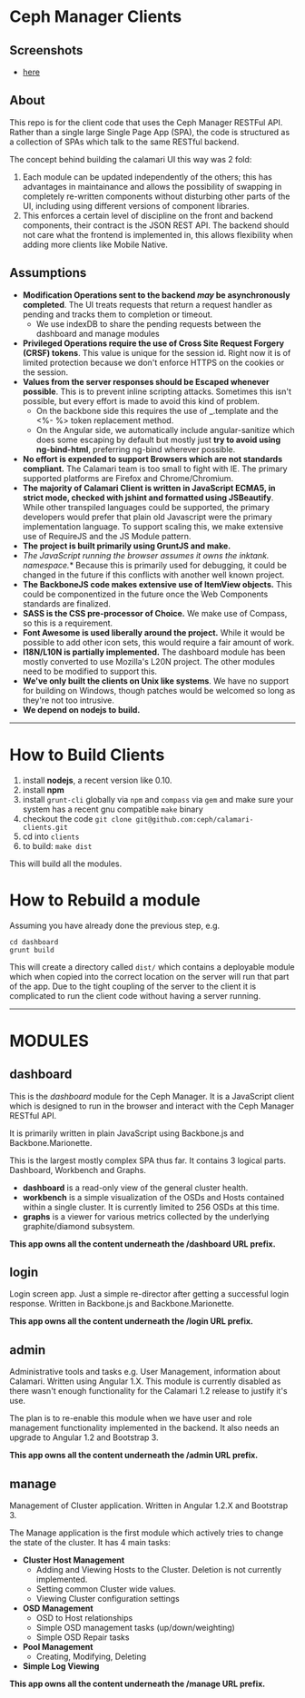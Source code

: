 Ceph Manager Clients
===================


Screenshots
----------
 * [here](screenshots/screenshots.md)

About
-----

This repo is for the client code that uses the Ceph Manager RESTFul API. Rather than a single large Single Page App (SPA), the code is structured as a collection of SPAs which talk to the same RESTful backend.

The concept behind building the calamari UI this way was 2 fold:

  1. Each module can be updated independently of the others; this has advantages in maintainance and allows the possibility of swapping in completely re-written components without disturbing other parts of the UI, including using different versions of component libraries.
  2. This enforces a certain level of discipline on the front and backend components, their contract is the JSON REST API. The backend should not care what the frontend is implemented in, this allows flexibility when adding more clients like Mobile Native.


Assumptions
-----------

* **Modification Operations sent to the backend *may* be asynchronously completed**. The UI treats requests that return a request handler as pending and tracks them to completion or timeout.
  * We use indexDB to share the pending requests between the dashboard and manage modules
* **Privileged Operations require the use of Cross Site Request Forgery (CRSF) tokens**. This value is unique for the session id. Right now it is of limited protection because we don't enforce HTTPS on the cookies or the session.
* **Values from the server responses should be Escaped whenever possible**. This is to prevent inline scripting attacks. Sometimes this isn't possible, but every effort is made to avoid this kind of problem.
  * On the backbone side this requires the use of _.template and the <%- %> token replacement method.
  * On the Angular side, we automatically include angular-sanitize which does some escaping by default but mostly just **try to avoid using ng-bind-html**, preferring ng-bind wherever possible.
* **No effort is expended to support Browsers which are not standards compliant.** The Calamari team is too small to fight with IE. The primary supported platforms are Firefox and Chrome/Chromium.
* **The majority of Calamari Client is written in JavaScript ECMA5, in strict mode, checked with jshint and formatted using JSBeautify**. While other transpiled languages could be supported, the primary developers would prefer that plain old Javascript were the primary implementation language. To support scaling this, we make extensive use of RequireJS and the JS Module pattern.
* **The project is built primarily using GruntJS and make.**
* **The JavaScript running the browser assumes it owns the inktank.* namespace.** Because this is primarily used for debugging, it could be changed in the future if this conflicts with another well known project.
* **The BackboneJS code makes extensive use of ItemView objects.** This could be componentized in the future once the Web Components standards are finalized.
* **SASS is the CSS pre-processor of Choice.** We make use of Compass, so this is a requirement.
* **Font Awesome is used liberally around the project.** While it would be possible to add other icon sets, this would require a fair amount of work.
* **I18N/L10N is partially implemented.** The dashboard module has been mostly converted to use Mozilla's L20N project. The other modules need to be modified to support this.
* **We've only built the clients on Unix like systems**. We have no support for building on Windows, though patches would be welcomed so long as they're not too intrusive.
* **We depend on nodejs to build.**

---------------------------------------------------------

How to Build Clients
============

1. install **nodejs**, a recent version like 0.10.
2. install **npm**
3. install `grunt-cli` globally via `npm` and `compass` via `gem` and make sure your system has a recent gnu compatible `make` binary
4. checkout the code `git clone git@github.com:ceph/calamari-clients.git`
5. cd into `clients`
6. to build: `make dist`

This will build all the modules.

How to Rebuild a module
============================

Assuming you have already done the previous step, e.g.

    cd dashboard
    grunt build
    
This will create a directory called `dist/` which contains a deployable module which when copied into the correct location on the server will run that part of the app. Due to the tight coupling of the server to the client it is complicated to run the client code without having a server running.

---------------------------------------------------------


MODULES
=======

dashboard
---------

This is the *dashboard* module for the Ceph Manager. It is a JavaScript client which is designed to run in the browser and interact with the Ceph Manager RESTful API.

It is primarily written in plain JavaScript using Backbone.js and Backbone.Marionette.

This is the largest mostly complex SPA thus far. It contains 3 logical parts. Dashboard, Workbench and Graphs. 

 * **dashboard** is a read-only view of the general cluster health.
 * **workbench** is a simple visualization of the OSDs and Hosts contained within a single cluster. It is currently limited to 256 OSDs at this time.
 * **graphs** is a viewer for various metrics collected by the underlying graphite/diamond subsystem.
 
**This app owns all the content underneath the /dashboard URL prefix.**
 
login
-----

Login screen app. Just a simple re-director after getting a successful login response. Written in Backbone.js and Backbone.Marionette.

**This app owns all the content underneath the /login URL prefix.**

admin
-----

Administrative tools and tasks e.g. User Management, information about Calamari. Written using Angular 1.X. This module is currently disabled as there wasn't enough functionality for the Calamari 1.2 release to justify it's use.

The plan is to re-enable this module when we have user and role management functionality implemented in the backend. It also needs an upgrade to Angular 1.2 and Bootstrap 3.

**This app owns all the content underneath the /admin URL prefix.**

manage
------

Management of Cluster application. Written in Angular 1.2.X and Bootstrap 3.

The Manage application is the first module which actively tries to change the state of the cluster. It has 4 main tasks:

 * **Cluster Host Management** 
   * Adding and Viewing Hosts to the Cluster. Deletion is not currently implemented.
   * Setting common Cluster wide values.
   * Viewing Cluster configuration settings
 * **OSD Management**
   * OSD to Host relationships
   * Simple OSD management tasks (up/down/weighting)
   * Simple OSD Repair tasks
 * **Pool Management**
   * Creating, Modifying, Deleting
 * **Simple Log Viewing**

**This app owns all the content underneath the /manage URL prefix.**
